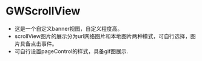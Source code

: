 # GWScrollView
* 这是一个自定义banner视图，自定义程度高。
* scrollView图片的展示分为url网络图片和本地图片两种模式，可自行选择，图片具备点击事件。
* 可自行设置pageControl的样式，具备gif图展示.

